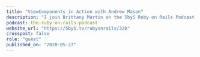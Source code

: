 ```yaml
---
title: "ViewComponents in Action with Andrew Mason"
description: "I join Brittany Martin on the 5by5 Ruby on Rails Podcast to discuss how we were using ViewComponents at CodeFund."
podcast: the-ruby-on-rails-podcast
website_url: "https://5by5.tv/rubyonrails/320"
crosspost: false
role: "guest"
published_on: "2020-05-27"
---
```

